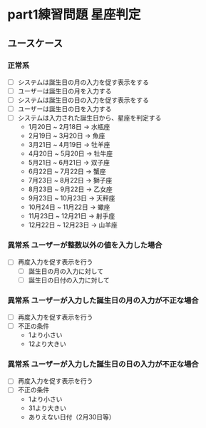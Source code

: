 # part1練習問題 星座判定

## ユースケース

### 正常系

- [ ] システムは誕生日の月の入力を促す表示をする
- [ ] ユーザーは誕生日の月を入力する
- [ ] システムは誕生日の日の入力を促す表示をする
- [ ] ユーザーは誕生日の日を入力する
- [ ] システムは入力された誕生日から、星座を判定する
  - 1月20日  ~ 2月18日  -> 水瓶座
  - 2月19日  ~ 3月20日  -> 魚座
  - 3月21日  ~ 4月19日  -> 牡羊座
  - 4月20日  ~ 5月20日  -> 牡牛座
  - 5月21日  ~ 6月21日  -> 双子座
  - 6月22日  ~ 7月22日  -> 蟹座
  - 7月23日  ~ 8月22日  -> 獅子座
  - 8月23日  ~ 9月22日  -> 乙女座
  - 9月23日  ~ 10月23日 -> 天秤座
  - 10月24日 ~ 11月22日 -> 蠍座
  - 11月23日 ~ 12月21日 -> 射手座
  - 12月22日 ~ 12月23日 -> 山羊座

### 異常系 ユーザーが整数以外の値を入力した場合

- [ ] 再度入力を促す表示を行う
  - [ ] 誕生日の月の入力に対して
  - [ ] 誕生日の日付の入力に対して

### 異常系 ユーザーが入力した誕生日の月の入力が不正な場合

- [ ] 再度入力を促す表示を行う
- [ ] 不正の条件
  - 1より小さい
  - 12より大きい

### 異常系 ユーザーが入力した誕生日の日の入力が不正な場合

- [ ] 再度入力を促す表示を行う
- [ ] 不正の条件
  - 1より小さい
  - 31より大きい
  - ありえない日付（2月30日等）
